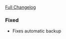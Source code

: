 [Full Changelog][changelog]

### Fixed

- Fixes automatic backup

[changelog]: https://github.com/hassio-addons/addon-lovelace-migration/compare/v0.1.0...v0.1.1